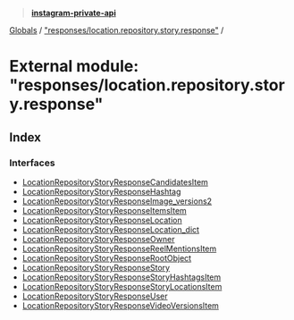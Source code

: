 > **[instagram-private-api](../README.md)**

[Globals](../README.md) / ["responses/location.repository.story.response"](_responses_location_repository_story_response_.md) /

# External module: "responses/location.repository.story.response"

## Index

### Interfaces

* [LocationRepositoryStoryResponseCandidatesItem](../interfaces/_responses_location_repository_story_response_.locationrepositorystoryresponsecandidatesitem.md)
* [LocationRepositoryStoryResponseHashtag](../interfaces/_responses_location_repository_story_response_.locationrepositorystoryresponsehashtag.md)
* [LocationRepositoryStoryResponseImage_versions2](../interfaces/_responses_location_repository_story_response_.locationrepositorystoryresponseimage_versions2.md)
* [LocationRepositoryStoryResponseItemsItem](../interfaces/_responses_location_repository_story_response_.locationrepositorystoryresponseitemsitem.md)
* [LocationRepositoryStoryResponseLocation](../interfaces/_responses_location_repository_story_response_.locationrepositorystoryresponselocation.md)
* [LocationRepositoryStoryResponseLocation_dict](../interfaces/_responses_location_repository_story_response_.locationrepositorystoryresponselocation_dict.md)
* [LocationRepositoryStoryResponseOwner](../interfaces/_responses_location_repository_story_response_.locationrepositorystoryresponseowner.md)
* [LocationRepositoryStoryResponseReelMentionsItem](../interfaces/_responses_location_repository_story_response_.locationrepositorystoryresponsereelmentionsitem.md)
* [LocationRepositoryStoryResponseRootObject](../interfaces/_responses_location_repository_story_response_.locationrepositorystoryresponserootobject.md)
* [LocationRepositoryStoryResponseStory](../interfaces/_responses_location_repository_story_response_.locationrepositorystoryresponsestory.md)
* [LocationRepositoryStoryResponseStoryHashtagsItem](../interfaces/_responses_location_repository_story_response_.locationrepositorystoryresponsestoryhashtagsitem.md)
* [LocationRepositoryStoryResponseStoryLocationsItem](../interfaces/_responses_location_repository_story_response_.locationrepositorystoryresponsestorylocationsitem.md)
* [LocationRepositoryStoryResponseUser](../interfaces/_responses_location_repository_story_response_.locationrepositorystoryresponseuser.md)
* [LocationRepositoryStoryResponseVideoVersionsItem](../interfaces/_responses_location_repository_story_response_.locationrepositorystoryresponsevideoversionsitem.md)